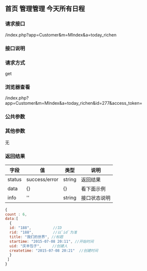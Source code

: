 ## 首页 管理管理 今天所有日程
### **请求接口**
/index.php?app=Customer&m=MIndex&a=today_richen

### **接口说明**

### **请求方式**
get

### **浏览器查看**
/index.php?app=Customer&m=MIndex&a=today_richen&id=277&access_token=

### **公共参数** 

### **其他参数**
无


### **返回结果**
|字段       |值             |类型    |说明           |
| --------- |--------      |--------|--------       |
|status     |success/error |string |返回结果         |
|data       |{}| {} |看下面示例 |
|info       | '' | string | 接口状态说明  |

``` javascript
{
count : 6,
data:[
  {
  id: "188",          //ID
  rid: "188",         //以`id`为准
  title: "我们的世界", //标题
  startime: "2015-07-08 20:11", //开始时间
  uid: "庆丰包子",     //创建人
  createtime: "2015-07-08 20:21"  //创建时间
  }
 ]
}